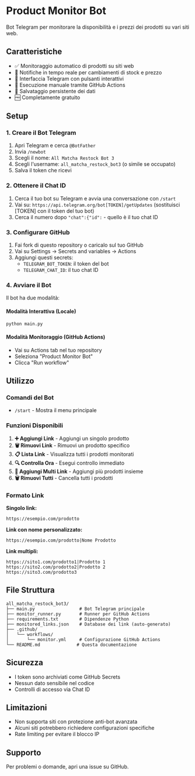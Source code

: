 # Product Monitor Bot

Bot Telegram per monitorare la disponibilità e i prezzi dei prodotti su vari siti web.

## Caratteristiche

- ✅ Monitoraggio automatico di prodotti su siti web
- 🔔 Notifiche in tempo reale per cambiamenti di stock e prezzo
- 🤖 Interfaccia Telegram con pulsanti interattivi
- 🔄 Esecuzione manuale tramite GitHub Actions
- 💾 Salvataggio persistente dei dati
- 🆓 Completamente gratuito

## Setup

### 1. Creare il Bot Telegram

1. Apri Telegram e cerca `@BotFather`
2. Invia `/newbot`
3. Scegli il nome: `All Matcha Restock Bot 3`
4. Scegli l'username: `all_matcha_restock_bot3` (o simile se occupato)
5. Salva il token che ricevi

### 2. Ottenere il Chat ID

1. Cerca il tuo bot su Telegram e avvia una conversazione con `/start`
2. Vai su: `https://api.telegram.org/bot[TOKEN]/getUpdates`
   (sostituisci [TOKEN] con il token del tuo bot)
3. Cerca il numero dopo `"chat":{"id":` - quello è il tuo chat ID

### 3. Configurare GitHub

1. Fai fork di questo repository o caricalo sul tuo GitHub
2. Vai su Settings → Secrets and variables → Actions
3. Aggiungi questi secrets:
   - `TELEGRAM_BOT_TOKEN`: il token del bot
   - `TELEGRAM_CHAT_ID`: il tuo chat ID

### 4. Avviare il Bot

Il bot ha due modalità:

#### Modalità Interattiva (Locale)
```bash
python main.py
```

#### Modalità Monitoraggio (GitHub Actions)
- Vai su Actions tab nel tuo repository
- Seleziona "Product Monitor Bot"
- Clicca "Run workflow"

## Utilizzo

### Comandi del Bot

- `/start` - Mostra il menu principale

### Funzioni Disponibili

1. **➕ Aggiungi Link** - Aggiungi un singolo prodotto
2. **🗑️ Rimuovi Link** - Rimuovi un prodotto specifico
3. **📋 Lista Link** - Visualizza tutti i prodotti monitorati
4. **🔍 Controlla Ora** - Esegui controllo immediato
5. **📎 Aggiungi Multi Link** - Aggiungi più prodotti insieme
6. **🗑️ Rimuovi Tutti** - Cancella tutti i prodotti

### Formato Link

**Singolo link:**
```
https://esempio.com/prodotto
```

**Link con nome personalizzato:**
```
https://esempio.com/prodotto|Nome Prodotto
```

**Link multipli:**
```
https://sito1.com/prodotto1|Prodotto 1
https://sito2.com/prodotto2|Prodotto 2
https://sito3.com/prodotto3
```

## File Struttura

```
all_matcha_restock_bot3/
├── main.py                 # Bot Telegram principale
├── monitor_runner.py       # Runner per GitHub Actions
├── requirements.txt        # Dipendenze Python
├── monitored_links.json    # Database dei link (auto-generato)
├── .github/
│   └── workflows/
│       └── monitor.yml     # Configurazione GitHub Actions
└── README.md              # Questa documentazione
```

## Sicurezza

- I token sono archiviati come GitHub Secrets
- Nessun dato sensibile nel codice
- Controlli di accesso via Chat ID

## Limitazioni

- Non supporta siti con protezione anti-bot avanzata
- Alcuni siti potrebbero richiedere configurazioni specifiche
- Rate limiting per evitare il blocco IP

## Supporto

Per problemi o domande, apri una issue su GitHub.
